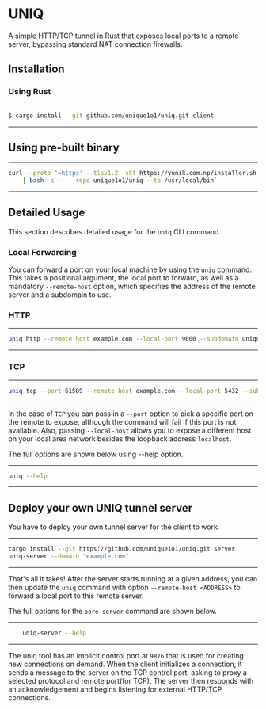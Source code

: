 
# UNIQ

A simple HTTP/TCP tunnel in Rust that exposes local ports to a remote server, bypassing standard NAT connection firewalls.

## Installation

### Using Rust 
---
```bash
$ cargo install --git github.com/unique1o1/uniq.git client
```
---

## Using pre-built binary
---
```bash
curl --proto '=https' --tlsv1.2 -sSf https://yunik.com.np/installer.sh \
    | bash -s -- --repo unique1o1/uniq --to /usr/local/bin`
```
---


## Detailed Usage

This section describes detailed usage for the `uniq` CLI command.

### Local Forwarding

You can forward a port on your local machine by using the `uniq` command. This takes a positional argument, the local port to forward, as well as a mandatory `--remote-host` option, which specifies the address of the remote server and a subdomain to use.

### HTTP
---
```bash
uniq http --remote-host example.com --local-port 9000 --subdomain unique 
```
---


### TCP
---
```bash
uniq tcp --port 61589 --remote-host example.com --local-port 5432 --subdomain db
```
---

In the case of `TCP` you can pass in a `--port` option to pick a specific port on the remote to expose, although the command will fail if this port is not available. Also, passing `--local-host` allows you to expose a different host on your local area network besides the loopback address `localhost`.

The full options are shown below using --help option.

---
```bash
uniq --help

```
---

## Deploy your own UNIQ tunnel server
You have to deploy your own tunnel server for the client to work.

---
```bash
cargo install --git https://github.com/unique1o1/uniq.git server
uniq-server --domain "example.com"
```
---

That's all it takes! After the server starts running at a given address, you can then update the `uniq` command with option `--remote-host <ADDRESS>` to forward a local port to this remote server.

The full options for the `bore server` command are shown below.

---
```bash
    uniq-server --help
```
---

The uniq tool has an implicit control port at `9876` that is used for creating new connections on demand. When the client initializes a connection, it sends a message to the server on the TCP control port, asking to proxy a selected protocol and remote port(for TCP). The server then responds with an acknowledgement and begins listening for external HTTP/TCP connections.


